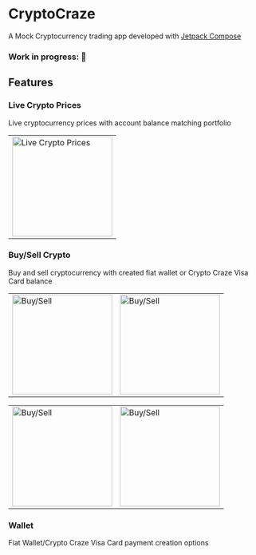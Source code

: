 # CryptoCraze
A Mock Cryptocurrency trading app developed with [Jetpack Compose](https://developer.android.com/jetpack/compose)

### Work in progress: 🚧

## Features
### Live Crypto Prices

Live cryptocurrency prices with account balance matching portfolio

<table cellspacing="0" cellpadding="0">
 <tr>
    <td><img src="screenshots/home_screen.png" alt="Live Crypto Prices" width="200"/></td>
   </tr> 
</table>

### Buy/Sell Crypto

Buy and sell cryptocurrency with created fiat wallet or Crypto Craze Visa Card balance

<table cellspacing="0" cellpadding="0">
 <tr>
    <td><img src="screenshots/buy_sell_bottom.png" alt="Buy/Sell" width="200"/></td>
    <td><img src="screenshots/buy_sell_list.png" alt="Buy/Sell" width="200"/></td>
   </tr> 
</table>
<table cellspacing="0" cellpadding="0">
 <tr>
    <td><img src="screenshots/buy_sell_screen.png" alt="Buy/Sell" width="200"/></td>
    <td><img src="screenshots/purchase_successful.png" alt="Buy/Sell" width="200"/></td>
   </tr> 
</table>

### Wallet

Fiat Wallet/Crypto Craze Visa Card payment creation options

<table cellspacing="0" cellpadding="0">
 <tr>
  